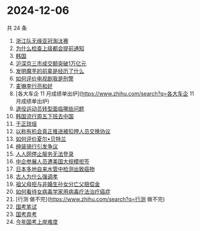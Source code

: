 # 2024-12-06

共 24 条

<!-- BEGIN ZHIHUSEARCH -->
<!-- 最后更新时间 Fri Dec 06 2024 22:13:14 GMT+0800 (China Standard Time) -->
1. [浙江队无缘亚冠淘汰赛](https://www.zhihu.com/search?q=浙江队无缘亚冠淘汰赛)
1. [为什么检查上级都会提前通知](https://www.zhihu.com/search?q=为什么检查上级都会提前通知)
1. [韩国](https://www.zhihu.com/search?q=韩国)
1. [沪深京三市成交额突破1万亿元](https://www.zhihu.com/search?q=沪深京三市成交额突破1万亿元)
1. [发明魔芋的前辈是经历了什么](https://www.zhihu.com/search?q=发明魔芋的前辈是经历了什么)
1. [如何评价电视剧我是刑警](https://www.zhihu.com/search?q=如何评价电视剧我是刑警)
1. [麦琳李行亮和好](https://www.zhihu.com/search?q=麦琳李行亮和好)
1. [各大车企 11 月成绩单出炉](https://www.zhihu.com/search?q=各大车企 11 月成绩单出炉)
1. [退役运动员转型面临哪些问题](https://www.zhihu.com/search?q=退役运动员转型面临哪些问题)
1. [韩国流行周五下班去中国](https://www.zhihu.com/search?q=韩国流行周五下班去中国)
1. [于正琼瑶](https://www.zhihu.com/search?q=于正琼瑶)
1. [以称有机会真正推进被扣押人员交换协议](https://www.zhihu.com/search?q=以称有机会真正推进被扣押人员交换协议)
1. [如何评价夏尔•贝特兰](https://www.zhihu.com/search?q=如何评价夏尔•贝特兰)
1. [绅装骑行引发争议](https://www.zhihu.com/search?q=绅装骑行引发争议)
1. [人人网停止服务无法登录](https://www.zhihu.com/search?q=人人网停止服务无法登录)
1. [中企参展人员遭美国大规模拒签](https://www.zhihu.com/search?q=中企参展人员遭美国大规模拒签)
1. [日本多地自来水管中检测出致癌物](https://www.zhihu.com/search?q=日本多地自来水管中检测出致癌物)
1. [古人为什么强调孝](https://www.zhihu.com/search?q=古人为什么强调孝)
1. [祖父母拒与非婚生孙女分亡父赔偿金](https://www.zhihu.com/search?q=祖父母拒与非婚生孙女分亡父赔偿金)
1. [如何看待女病毒学家用病毒疗法治疗癌症](https://www.zhihu.com/search?q=如何看待女病毒学家用病毒疗法治疗癌症)
1. [行测 做不完](https://www.zhihu.com/search?q=行测 做不完)
1. [国考笔试](https://www.zhihu.com/search?q=国考笔试)
1. [国考弃考](https://www.zhihu.com/search?q=国考弃考)
1. [今年国考上岸难度](https://www.zhihu.com/search?q=今年国考上岸难度)
<!-- END ZHIHUSEARCH -->

